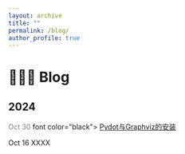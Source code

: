 ```yaml
---
layout: archive
title: ""
permalink: /blog/
author_profile: true
---
```


🧑🏻‍💻 Blog
======

## 2024
<font color="grey">Oct 30</font>   font color="black"> [Pydot与Graphviz的安装](/blogs/Pydot_Graphviz.md) </font>  

Oct 16 XXXX
